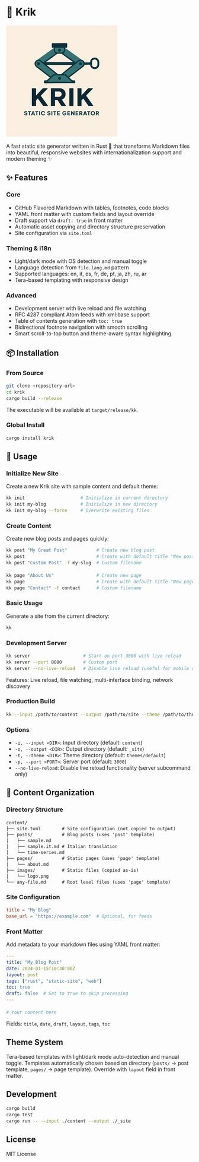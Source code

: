 # 🚀 Krik

![Krik Logo](krik.png)

A fast static site generator written in Rust 🦀 that transforms Markdown files into beautiful, responsive websites with internationalization support and modern theming ✨

## ✨ Features

### Core
- GitHub Flavored Markdown with tables, footnotes, code blocks
- YAML front matter with custom fields and layout override
- Draft support via `draft: true` in front matter
- Automatic asset copying and directory structure preservation
- Site configuration via `site.toml`

### Theming & i18n
- Light/dark mode with OS detection and manual toggle
- Language detection from `file.lang.md` pattern
- Supported languages: en, it, es, fr, de, pt, ja, zh, ru, ar
- Tera-based templating with responsive design

### Advanced
- Development server with live reload and file watching
- RFC 4287 compliant Atom feeds with xml:base support
- Table of contents generation with `toc: true`
- Bidirectional footnote navigation with smooth scrolling
- Smart scroll-to-top button and theme-aware syntax highlighting  

## 📦 Installation

### From Source

```bash
git clone <repository-url>
cd krik
cargo build --release
```

The executable will be available at `target/release/kk`.

### Global Install

```bash
cargo install krik
```

## 🔧 Usage

### Initialize New Site

Create a new Krik site with sample content and default theme:

```bash
kk init                     # Initialize in current directory
kk init my-blog             # Initialize in new directory
kk init my-blog --force     # Overwrite existing files
```

### Create Content

Create new blog posts and pages quickly:

```bash
kk post "My Great Post"           # Create new blog post
kk post                           # Create with default title "New post"
kk post "Custom Post" -f my-slug  # Custom filename

kk page "About Us"                # Create new page
kk page                           # Create with default title "New page" 
kk page "Contact" -f contact      # Custom filename
```

### Basic Usage

Generate a site from the current directory:

```bash
kk
```

### Development Server

```bash
kk server                    # Start on port 3000 with live reload
kk server --port 8080        # Custom port
kk server --no-live-reload   # Disable live reload (useful for mobile devices)
```

Features: Live reload, file watching, multi-interface binding, network discovery

### Production Build

```bash
kk --input /path/to/content --output /path/to/site --theme /path/to/theme
```

### Options

- `-i, --input <DIR>`: Input directory (default: `content`)
- `-o, --output <DIR>`: Output directory (default: `_site`)
- `-t, --theme <DIR>`: Theme directory (default: `themes/default`)
- `-p, --port <PORT>`: Server port (default: `3000`)
- `--no-live-reload`: Disable live reload functionality (server subcommand only) 

## 📁 Content Organization

### Directory Structure

```
content/
├── site.toml        # Site configuration (not copied to output)
├── posts/           # Blog posts (uses 'post' template)
│   ├── sample.md
│   ├── sample.it.md # Italian translation
│   └── time-series.md
├── pages/           # Static pages (uses 'page' template)
│   └── about.md
├── images/          # Static files (copied as-is)
│   └── logo.png
└── any-file.md      # Root level files (uses 'page' template)
```

### Site Configuration

```toml
title = "My Blog"
base_url = "https://example.com"  # Optional, for feeds
```  

### Front Matter

Add metadata to your markdown files using YAML front matter:

```yaml
---
title: "My Blog Post"
date: 2024-01-15T10:30:00Z
layout: post
tags: ["rust", "static-site", "web"]
toc: true
draft: false  # Set to true to skip processing
---

# Your content here
```

Fields: `title`, `date`, `draft`, `layout`, `tags`, `toc`  



## Theme System

Tera-based templates with light/dark mode auto-detection and manual toggle. Templates automatically chosen based on directory (`posts/` → post template, `pages/` → page template). Override with `layout` field in front matter.

## Development

```bash
cargo build
cargo test
cargo run -- --input ./content --output ./_site
```

## License

MIT License